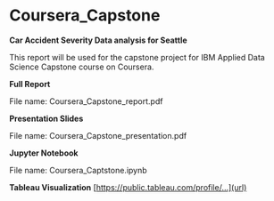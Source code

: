 # Coursera_Capstone
**Car Accident Severity Data analysis for Seattle**


This report will be used for the capstone project for IBM Applied Data Science Capstone course on Coursera.

**Full Report**

File name: Coursera_Capstone_report.pdf

**Presentation Slides**

File name: Coursera_Capstone_presentation.pdf

**Jupyter Notebook**

File name: Coursera_Captstone.ipynb

**Tableau Visualization**
[https://public.tableau.com/profile/...](url)

